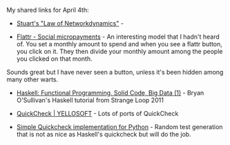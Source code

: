 <!--
.. title: Links: Flattr, Haskell, Haskell QuickCheck, and Stuart Cheshire (of Bolo fame)
.. date: 2012/04/06 16:20
.. slug: links-flattr-haskell-haskell-quickcheck-and-stuart-cheshire-of-bolo-fame
.. link:
.. description:
.. tags: links, cite:wmf, crowdfunding, haskell, latency, money, pinboard-links, presentation, programming, python, quickcheck, social, support, testing, tutorial
-->


My shared links for April 4th:






  * [Stuart's "Law of Networkdynamics"](http://www.stuartcheshire.org/rants/Networkdynamics.html) - 


  * [Flattr - Social micropayments](https://flattr.com/) - An interesting model that I hadn't heard of. You set a monthly amount to spend and when you see a flattr button, you click on it. They then divide your monthly amount among the people you clicked on that month.

Sounds great but I have never seen a button, unless it's been hidden among many other warts.


  * [Haskell: Functional Programming, Solid Code, Big Data (1)](http://bos.github.com/strange-loop-2011/slides/slides.html#(1)) - Bryan O'Sullivan's Haskell tutorial from Strange Loop 2011


  * [QuickCheck | YELLOSOFT](http://www.yellosoft.us/quickcheck) - Lots of ports of QuickCheck


  * [Simple Quickcheck implementation for Python](http://dan.bravender.us/2009/6/21/Simple_Quickcheck_implementation_for_Python.html) - Random test generation that is not as nice as Haskell's quickcheck but will do the job.



